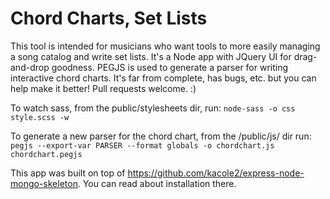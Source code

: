 # Chord Charts, Set Lists

This tool is intended for musicians who want tools to more easily managing a song catalog and write set lists.  It's a Node app with JQuery UI for drag-and-drop goodness.  PEGJS is used to generate a parser for writing interactive chord charts.  It's far from complete, has bugs, etc. but you can help make it better!  Pull requests welcome. :)

To watch sass, from the public/stylesheets dir, run:
`node-sass -o css style.scss -w`

To generate a new parser for the chord chart, from the /public/js/ dir run: `pegjs --export-var PARSER --format globals -o chordchart.js chordchart.pegjs`

This app was built on top of https://github.com/kacole2/express-node-mongo-skeleton. You can read about installation there.
